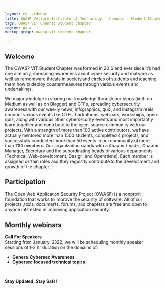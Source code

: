 ```yaml
---

layout: col-sidebar
title: OWASP Vellore Institute of Technology - Chennai - Student Chapter
tags: OWASP VIT Chennai Student Chapter
region: Asia
meetup-group: owasp-vit-student-chapter

---
```


## Welcome
The OWASP VIT Student Chapter was formed in 2016 and ever since it’s had one aim only, spreading awareness about cyber security and malware as well as ransomware threats in society and circles of students and teaching them how to deploy countermeasures through various events and undertakings. 

We majorly indulge in sharing our knowledge through our blogs (both on Medium as well as on Blogger) and CTFs, spreading cybersecurity awareness with our weekly news, infographics, quiz, and instagram reels, conduct various events like CTFs, hackathons, webinars, workshops, open-quiz, along with various other cybersecurity events and most importantly learn together and contribute to the open-source community with our projects.
With a strength of more than 100 active contributors, we have actually mentored more than 1500 students, completed 4 projects, and successfully conducted more than 50 events in our community of more than 750 members. Our organization stands with a Chapter Leader, Chapter Manager, Secretary and the subordinating heads of various departments (Technical, Web-development, Design, and Operations). Each member is assigned certain roles and they regularly contribute to the development and growth of the chapter.

## Participation
The Open Web Application Security Project (OWASP) is a nonprofit foundation that works to improve the security of software. All of our projects ,tools, documents, forums, and chapters are free and open to anyone interested in improving application security. 

## Monthly webinars
<b>Call For Speakers</b><br>
Starting from January, 2022, we will be scheduling monthly speaker sessions of 1-2 hr duration on the domains of:

<ul>
    <li><b>General Cybersec Awareness</b></li>
    <li><b>Cybersec focused technical topics</b></li>
</ul><br>

<b>Stay Updated, Stay Safe!</b>
